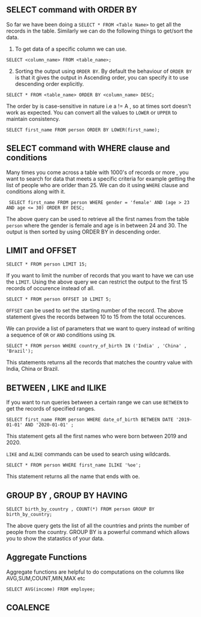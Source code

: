 ## SELECT command with ORDER BY

So far we have been doing a `SELECT * FROM <Table Name>` to get all the records in the table. Similarly we can do the following things to get/sort the data. <br />

1. To get data of a specific column we can use. <br />

`SELECT <column_name> FROM <table_name>;` <br />

2. Sorting the output using `ORDER BY`. By default the behaviour of `ORDER BY` is that it gives the output in Ascending order, you can specify it to use descending order explicitly. <br />

`SELECT * FROM <table_name> ORDER BY <column_name> DESC;` <br />

The order by is case-sensitive in nature i.e a != A , so at times sort doesn't work as expected. You can convert all the values to `LOWER` or `UPPER` to maintain consistency. <br />

`SELECT first_name FROM person ORDER BY LOWER(first_name);` <br />


## SELECT command with WHERE clause and conditions

Many times you come across a table with 1000's of records or more , you want to search for data that meets a specific criteria for example getting the list of people who are orlder than 25. We can do it using `WHERE` clause and conditions along with it. <br />

` SELECT first_name FROM person WHERE gender = 'female' AND (age > 23 AND age <= 30) ORDER BY DESC;` <br />

The above query can be used to retrieve all the first names from the table `person` where the gender is female and age is in between 24 and 30. The output is then sorted by using ORDER BY in descending order. <br />

## LIMIT and OFFSET

`SELECT * FROM person LIMIT 15;` <br />

If you want to limit the number of records that you want to have we can use the `LIMIT`. Using the above query we can restrict the output to the first 15 records of occurence instead of all. <br />

`SELECT * FROM person OFFSET 10 LIMIT 5;` <br />

`OFFSET` can be used to set the starting number of the record. The above statement gives the records between 10 to 15 from the total occurences. <br />

We can provide a list of parameters that we want to query instead of writing a sequence of `OR` or `AND` conditions using `IN`. <br />

`SELECT * FROM person WHERE country_of_birth IN ('India' , 'China' , 'Brazil');` <br />

This statements returns all the records that matches the country value with India, China or Brazil. </br>

## BETWEEN , LIKE and ILIKE

If you want to run queries between a certain range we can use `BETWEEN` to get the records of specified ranges. <br />

`SELECT first_name FROM person WHERE date_of_birth BETWEEN DATE '2019-01-01' AND '2020-01-01' ;` <br />

This statement gets all the first names who were born between 2019 and 2020. <br />

`LIKE` and `ALIKE` commands can be used to search using wildcards. <br />

`SELECT * FROM person WHERE first_name ILIKE '%oe';` <br />

This statement returns all the name that ends with oe.


## GROUP BY , GROUP BY HAVING

`SELECT birth_by_country , COUNT(*) FROM person GROUP BY birth_by_country;` <br />

The above query gets the list of all the countries and prints the number of people from the country. GROUP BY is a powerful command which allows you to show the statastics of your data. <br />


## Aggregate Functions

Aggregate functions are helpful to do computations on the columns like AVG,SUM,COUNT,MIN,MAX etc <br />

`SELECT AVG(income) FROM employee;`

## COALENCE
